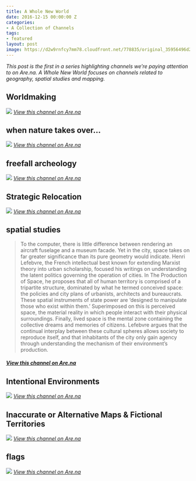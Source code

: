 ```yaml
---
title: A Whole New World
date: 2016-12-15 00:00:00 Z
categories:
- A Collection of Channels
tags:
- featured
layout: post
image: https://d2w9rnfcy7mm78.cloudfront.net/778835/original_35956496d20d2fbfacc487392a9bed2f.jpg
---
```


_This post is the first in a series highlighting channels we’re paying attention to on Are.na. A Whole New World focuses on channels related to geography, spatial studies and mapping._

## Worldmaking
[![](https://qph.ec.quoracdn.net/main-qimg-7832a8c99cafb7c9f72848c435605ac4?convert_to_webp=true)](https://www.are.na/damon-zucconi/worldmaking) *[View this channel on Are.na](https://www.are.na/damon-zucconi/worldmaking)*

## when nature takes over...
[![](https://d2w9rnfcy7mm78.cloudfront.net/753203/original_373ba98d3a5223f860dc53f549d060e2.jpg)](https://www.are.na/min-chen/when-nature-takes-over) *[View this channel on Are.na](https://www.are.na/min-chen/when-nature-takes-over)*

## freefall archeology
[![](https://d2w9rnfcy7mm78.cloudfront.net/791370/original_0c29dda40c3644860c9b654b16ccc27a.jpg)](https://www.are.na/mari-na/freefall-archeology) *[View this channel on Are.na](https://www.are.na/mari-na/freefall-archeology)*

## Strategic Relocation
[![](https://d2w9rnfcy7mm78.cloudfront.net/340162/original_59a95f4e05a46f8c0cc8eb2b3bdb9f9e.gif)](https://www.are.na/ali-bosworth/strategic-relocation) *[View this channel on Are.na](https://www.are.na/ali-bosworth/strategic-relocation)*

## spatial studies
> To the computer, there is little difference between rendering an aircraft fuselage and a museum facade. Yet in the city, space takes on far greater significance than its pure geometry would indicate. Henri Lefebvre, the French intellectual best known for extending Marxist theory into urban scholarship, focused his writings on understanding the latent politics governing the operation of cities. In The Production of Space, he proposes that all of human territory is comprised of a tripartite structure, dominated by what he termed conceived space: the policies and city plans of urbanists, architects and bureaucrats. These spatial instruments of state power are ‘designed to manipulate those who exist within them.’ Superimposed on this is perceived space, the material reality in which people interact with their physical surroundings. Finally, lived space is the mental zone containing the collective dreams and memories of citizens. Lefebvre argues that the continual interplay between these cultural spheres allows society to reproduce itself, and that inhabitants of the city only gain agency through understanding the mechanism of their environment’s production.

#### *[View this channel on Are.na](https://www.are.na/lukas-wp/spatial-studies)*




## Intentional Environments
[![](https://4.bp.blogspot.com/_EWY1PJsPzBA/TQwrQLCtwyI/AAAAAAAADoI/-DQ5CwGjLnE/s1600/arakawa%2526gins03.jpg)](https://www.are.na/morgan-sutherland/intentional-environments) *[View this channel on Are.na](https://www.are.na/morgan-sutherland/intentional-environments)*

## Inaccurate or Alternative Maps & Fictional Territories
[![](https://d2w9rnfcy7mm78.cloudfront.net/633106/original_dca1fd01271a04002a23fadf70505eef.jpg)](https://www.are.na/julian-garcia/inaccurate-or-alternative-maps-fictional-territories) *[View this channel on Are.na](https://www.are.na/julian-garcia/inaccurate-or-alternative-maps-fictional-territories)*

## flags
[![](https://upload.wikimedia.org/wikipedia/commons/thumb/5/58/Flag_of_Zheleznogorsk.svg/1280px-Flag_of_Zheleznogorsk.svg.png)](https://www.are.na/fazed-grunion-1467301677/flags-1469561316) *[View this channel on Are.na](https://www.are.na/fazed-grunion-1467301677/flags-1469561316)*
